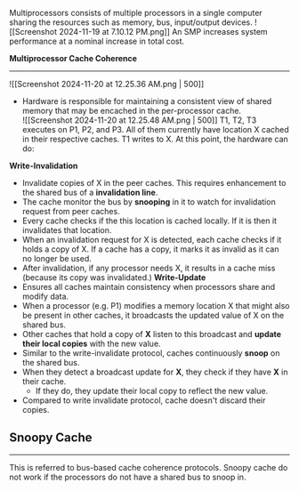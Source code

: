 Multiprocessors consists of multiple processors in a single computer sharing the resources such as memory, bus, input/output devices. 
![[Screenshot 2024-11-19 at 7.10.12 PM.png]]
An SMP increases system performance at a nominal increase in total cost. 

**Multiprocessor Cache Coherence**
___
![[Screenshot 2024-11-20 at 12.25.36 AM.png | 500]]
- Hardware is responsible for maintaining a consistent view of shared memory that may be encached in the per-processor cache.  
![[Screenshot 2024-11-20 at 12.25.48 AM.png | 500]]
T1, T2, T3 executes on P1, P2, and P3. All of them currently have location X cached in their respective caches. T1 writes to X. At this point, the hardware can do:

**Write-Invalidation**
- Invalidate copies of X in the peer caches. This requires enhancement to the shared bus of a **invalidation line**. 
- The cache monitor the bus by **snooping** in it to watch for invalidation request from peer caches.
- Every cache checks if the this location is cached locally. If it is then it invalidates that location. 
- When an invalidation request for X is detected, each cache checks if it holds a copy of X. If a cache has a copy, it marks it as invalid as it can no longer be used. 
- After invalidation, if any processor needs X, it results in a cache miss (because its copy was invalidated.)
**Write-Update**
- Ensures all caches maintain consistency when processors share and modify data.
- When a processor (e.g. P1) modifies a memory location X that might also be present in other caches, it broadcasts the updated value of X on the shared bus. 
- Other caches that hold a copy of **X** listen to this broadcast and **update their local copies** with the new value.
- Similar to the write-invalidate protocol, caches continuously **snoop** on the shared bus.
 - When they detect a broadcast update for **X**, they check if they have **X** in their cache.
    - If they do, they update their local copy to reflect the new value.
- Compared to write invalidate protocol, cache doesn't discard their copies.

## Snoopy Cache
___
This is referred to bus-based cache coherence protocols. Snoopy cache do not work if the processors do not have a shared bus to snoop in.